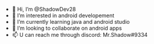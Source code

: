 - 👋 Hi, I’m @ShadowDev28
- 👀 I’m interested in android developement
- 🌱 I’m currently learning java and android studio
- 💞️ I’m looking to collaborate on android apps
- 📫 U can reach me through discord: Mr.Shadow#9334

<!---
ShadowDev28/ShadowDev28 is a ✨ special ✨ repository because its `README.md` (this file) appears on your GitHub profile.
You can click the Preview link to take a look at your changes.
--->
